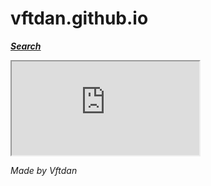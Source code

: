 # vftdan.github.io
***[Search](http://vftdan.github.io/proj/google/input.html?vftdan.github.io "Google search by Vftdan")***

<iframe src="http://vftdan.github.io/proj/google/input.html?vftdan.github.io"></iframe>

*Made by Vftdan*
